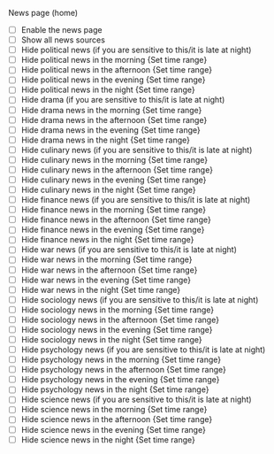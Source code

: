 News page (home)

- [ ] Enable the news page
- [ ] Show all news sources
- [ ] Hide political news (if you are sensitive to this/it is late at night)
- [ ] Hide political news in the morning {Set time range}
- [ ] Hide political news in the afternoon {Set time range}
- [ ] Hide political news in the evening {Set time range}
- [ ] Hide political news in the night {Set time range}
- [ ] Hide drama (if you are sensitive to this/it is late at night)
- [ ] Hide drama news in the morning {Set time range}
- [ ] Hide drama news in the afternoon {Set time range}
- [ ] Hide drama news in the evening {Set time range}
- [ ] Hide drama news in the night {Set time range}
- [ ] Hide culinary news (if you are sensitive to this/it is late at night)
- [ ] Hide culinary news in the morning {Set time range}
- [ ] Hide culinary news in the afternoon {Set time range}
- [ ] Hide culinary news in the evening {Set time range}
- [ ] Hide culinary news in the night {Set time range}
- [ ] Hide finance news (if you are sensitive to this/it is late at night)
- [ ] Hide finance news in the morning {Set time range}
- [ ] Hide finance news in the afternoon {Set time range}
- [ ] Hide finance news in the evening {Set time range}
- [ ] Hide finance news in the night {Set time range}
- [ ] Hide war news (if you are sensitive to this/it is late at night)
- [ ] Hide war news in the morning {Set time range}
- [ ] Hide war news in the afternoon {Set time range}
- [ ] Hide war news in the evening {Set time range}
- [ ] Hide war news in the night {Set time range}
- [ ] Hide sociology news (if you are sensitive to this/it is late at night)
- [ ] Hide sociology news in the morning {Set time range}
- [ ] Hide sociology news in the afternoon {Set time range}
- [ ] Hide sociology news in the evening {Set time range}
- [ ] Hide sociology news in the night {Set time range}
- [ ] Hide psychology news (if you are sensitive to this/it is late at night)
- [ ] Hide psychology news in the morning {Set time range}
- [ ] Hide psychology news in the afternoon {Set time range}
- [ ] Hide psychology news in the evening {Set time range}
- [ ] Hide psychology news in the night {Set time range}
- [ ] Hide science news (if you are sensitive to this/it is late at night)
- [ ] Hide science news in the morning {Set time range}
- [ ] Hide science news in the afternoon {Set time range}
- [ ] Hide science news in the evening {Set time range}
- [ ] Hide science news in the night {Set time range}
